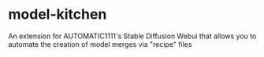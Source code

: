 # model-kitchen
An extension for AUTOMATIC1111's Stable Diffusion Webui that allows you to automate the creation of model merges via "recipe" files

